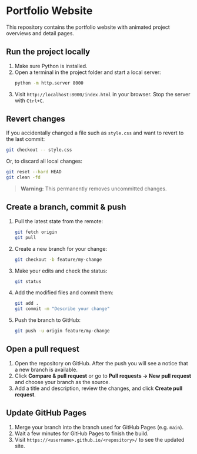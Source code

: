 # Portfolio Website

This repository contains the portfolio website with animated project overviews and detail pages.

## Run the project locally
1. Make sure Python is installed.
2. Open a terminal in the project folder and start a local server:
   ```bash
   python -m http.server 8000
   ```
3. Visit `http://localhost:8000/index.html` in your browser. Stop the server with `Ctrl+C`.

## Revert changes
If you accidentally changed a file such as `style.css` and want to revert to the last commit:
```bash
git checkout -- style.css
```
Or, to discard all local changes:
```bash
git reset --hard HEAD
git clean -fd
```
> **Warning:** This permanently removes uncommitted changes.

## Create a branch, commit & push
1. Pull the latest state from the remote:
   ```bash
   git fetch origin
   git pull
   ```
2. Create a new branch for your change:
   ```bash
   git checkout -b feature/my-change
   ```
3. Make your edits and check the status:
   ```bash
   git status
   ```
4. Add the modified files and commit them:
   ```bash
   git add .
   git commit -m "Describe your change"
   ```
5. Push the branch to GitHub:
   ```bash
   git push -u origin feature/my-change
   ```

## Open a pull request
1. Open the repository on GitHub. After the push you will see a notice that a new branch is available.
2. Click **Compare & pull request** or go to **Pull requests → New pull request** and choose your branch as the source.
3. Add a title and description, review the changes, and click **Create pull request**.

## Update GitHub Pages
1. Merge your branch into the branch used for GitHub Pages (e.g. `main`).
2. Wait a few minutes for GitHub Pages to finish the build.
3. Visit `https://<username>.github.io/<repository>/` to see the updated site.

